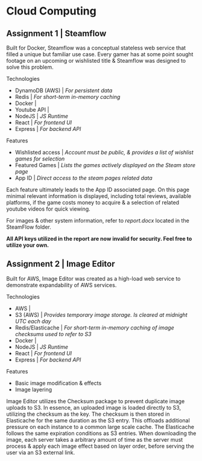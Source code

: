 # Cloud Computing
## Assignment 1 | Steamflow
Built for Docker, Steamflow was a conceptual stateless web service that filled a unique but familiar use case. Every gamer has at some point sought footage on an upcoming or wishlisted title & Steamflow was designed to solve this problem. 

Technologies
- DynamoDB (AWS) | _For persistent data_
- Redis | _For short-term in-memory caching_
- Docker | 
- Youtube API | 
- NodeJS | _JS Runtime_
- React | _For frontend UI_
- Express | _For backend API_

Features
- Wishlisted access | _Account must be public, & provides a list of wishlist games for selection_
- Featured Games | _Lists the games actively displayed on the Steam store page_
- App ID | _Direct access to the steam pages related data_

Each feature ultimately leads to the App ID associated page. On this page minimal relevant information is displayed, including total reviews, available platforms, if the game costs money to acquire & a selection of related youtube videos for quick viewing.

For images & other system information, refer to _report.docx_ located in the SteamFlow folder.

**All API keys utilized in the report are now invalid for security. Feel free to utilize your own.**


## Assignment 2 | Image Editor
Built for AWS, Image Editor was created as a high-load web service to demonstrate expandability of AWS services.

Technologies
- AWS | 
- S3 (AWS) | _Provides temporary image storage. Is cleared at midnight UTC each day_
- Redis/Elasticache | _For short-term in-memory caching of image checksums used to refer to S3_
- Docker | 
- NodeJS | _JS Runtime_
- React | _For frontend UI_
- Express | _For backend API_

Features
- Basic image modification & effects
- Image layering

Image Editor utilizes the Checksum package to prevent duplicate image uploads to S3. In essence, an uploaded image is loaded directly to S3, utilizing the checksum as the key. The checksum is then stored in Elasticache for the same duration as the S3 entry. This offloads additional pressure on each instance to a common large scale cache. The Elasticache follows the same expiration conditions as S3 entries.
When downloading the image, each server takes a arbitrary amount of time as the server must process & apply each image effect based on layer order, before serving the user via an S3 external link.
